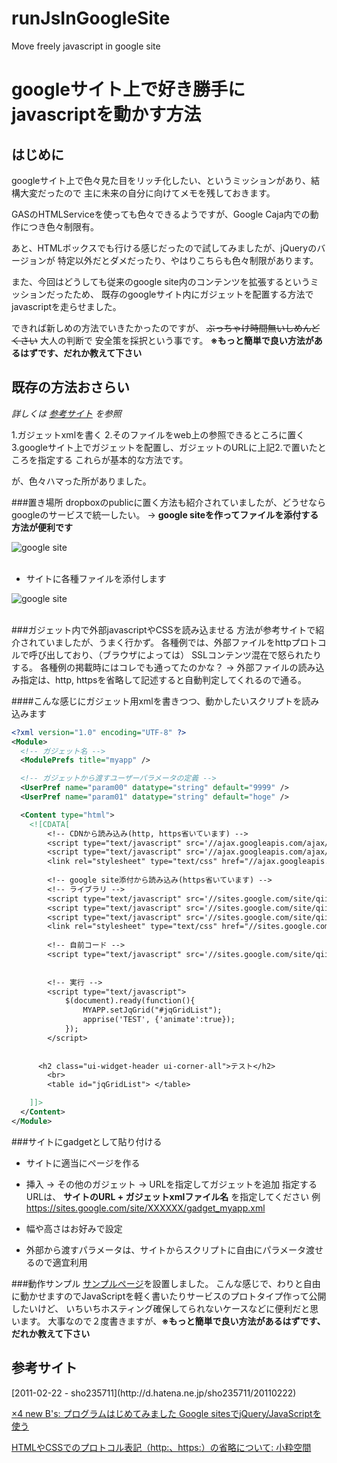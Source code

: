 runJsInGoogleSite
=================

Move freely javascript in google site

# googleサイト上で好き勝手にjavascriptを動かす方法

## はじめに

googleサイト上で色々見た目をリッチ化したい、というミッションがあり、結構大変だったので
主に未来の自分に向けてメモを残しておきます。

GASのHTMLServiceを使っても色々できるようですが、Google Caja内での動作につき色々制限有。

あと、HTMLボックスでも行ける感じだったので試してみましたが、jQueryのバージョンが
特定以外だとダメだったり、やはりこちらも色々制限があります。

また、今回はどうしても従来のgoogle site内のコンテンツを拡張するというミッションだったため、
既存のgoogleサイト内にガジェットを配置する方法でjavascriptを走らせました。

できれば新しめの方法でいきたかったのですが、 <del>ぶっちゃけ時間無いしめんどくさい</del> 大人の判断で
安全策を採択という事です。
**※もっと簡単で良い方法があるはずです、だれか教えて下さい**


## 既存の方法おさらい
*詳しくは [参考サイト](#section1) を参照*

1.ガジェットxmlを書く
2.そのファイルをweb上の参照できるところに置く
3.googleサイト上でガジェットを配置し、ガジェットのURLに上記2.で置いたところを指定する
これらが基本的な方法です。

が、色々ハマった所がありました。

###置き場所
  dropboxのpublicに置く方法も紹介されていましたが、どうせならgoogleのサービスで統一したい。
  → **google siteを作ってファイルを添付する方法が便利です**

![google site](https://lh4.googleusercontent.com/-tOCxpNV9IRA/Udta7tWGNcI/AAAAAAAAG9I/9gkEPKdiV0s/s687/2013-07-09_09h34_13.png)
<br>
<br>
+ サイトに各種ファイルを添付します

![google site](https://lh5.googleusercontent.com/-yIn8BTWVdB0/Udttz1Ga-4I/AAAAAAAAG9g/GGfmYInGZmI/s588/2013-07-09_10h55_46.png)
<br>
<br>

###ガジェット内で外部javascriptやCSSを読み込ませる
  方法が参考サイトで紹介されていましたが、うまく行かず。
  各種例では、外部ファイルをhttpプロトコルで呼び出しており、（ブラウザによっては）
  SSLコンテンツ混在で怒られたりする。 各種例の掲載時にはコレでも通ってたのかな？
  → 外部ファイルの読み込み指定は、http, httpsを省略して記述すると自動判定してくれるので通る。

####こんな感じにガジェット用xmlを書きつつ、動かしたいスクリプトを読み込みます

```xml:myapp.xml
<?xml version="1.0" encoding="UTF-8" ?>
<Module>
  <!-- ガジェット名 -->
  <ModulePrefs title="myapp" />

  <!-- ガジェットから渡すユーザーパラメータの定義 -->
  <UserPref name="param00" datatype="string" default="9999" />
  <UserPref name="param01" datatype="string" default="hoge" />

  <Content type="html">
    <![CDATA[
        <!-- CDNから読み込み(http, https省いています) -->
        <script type="text/javascript" src='//ajax.googleapis.com/ajax/libs/jquery/1.8/jquery.min.js '></script>
        <script type="text/javascript" src='//ajax.googleapis.com/ajax/libs/jqueryui/1.8/jquery-ui.min.js'></script>
        <link rel="stylesheet" type="text/css" href="//ajax.googleapis.com/ajax/libs/jqueryui/1.8/themes/redmond/jquery-ui.css">
        
        <!-- google site添付から読み込み(https省いています) -->
        <!-- ライブラリ -->
        <script type="text/javascript" src='//sites.google.com/site/qiitatestpublic/jquery.jqGrid.src.js'></script>
        <script type="text/javascript" src='//sites.google.com/site/qiitatestpublic/grid.locale-ja.js'></script>
        <script type="text/javascript" src='//sites.google.com/site/qiitatestpublic/apprise-1.5.full.js'></script>
        <link rel="stylesheet" type="text/css" href="//sites.google.com/site/qiitatestpublic/apprise.css">
            
        <!-- 自前コード -->
        <script type="text/javascript" src='//sites.google.com/site/qiitatestpublic/myapp.js'></script>
        
        
        <!-- 実行 -->
        <script type="text/javascript">
            $(document).ready(function(){
                MYAPP.setJqGrid("#jqGridList");
                apprise('TEST', {'animate':true});
            });
        </script>
        
        
      <h2 class="ui-widget-header ui-corner-all">テスト</h2>
	    <br>
        <table id="jqGridList"> </table>

    ]]>
  </Content>
</Module>
```

###サイトにgadgetとして貼り付ける
+ サイトに適当にページを作る
+ 挿入 → その他のガジェット → URLを指定してガジェットを追加
指定するURLは、 **サイトのURL + ガジェットxmlファイル名** を指定してください
例 https://sites.google.com/site/XXXXXX/gadget_myapp.xml

+ 幅や高さはお好みで設定
+ 外部から渡すパラメータは、サイトからスクリプトに自由にパラメータ渡せるので適宜利用

###動作サンプル
[サンプルページ](https://sites.google.com/site/qiitatestpublic/)を設置しました。
こんな感じで、わりと自由に動かせますのでJavaScriptを軽く書いたりサービスのプロトタイプ作って公開したいけど、
いちいちホスティング確保してられないケースなどに便利だと思います。
大事なので２度書きますが、**※もっと簡単で良い方法があるはずです、だれか教えて下さい**


## 参考サイト
<a name="section1">  
[2011-02-22 - sho235711](http://d.hatena.ne.jp/sho235711/20110222)

[×4 new B's: プログラムはじめてみました Google sitesでjQuery/JavaScriptを使う](http://5garashi.blog.fc2.com/blog-entry-23.html)

[HTMLやCSSでのプロトコル表記（http:、https:）の省略について: 小粋空間](http://www.koikikukan.com/archives/2012/05/11-012345.php)

